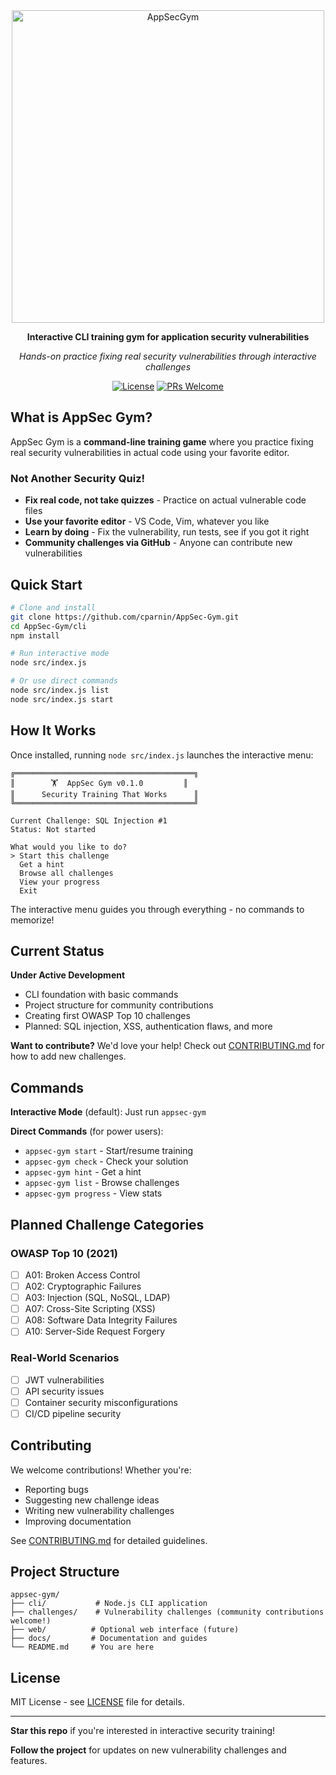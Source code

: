 <div align="center">
<img width="500" height="500" alt="AppSecGym" src="https://github.com/user-attachments/assets/e62adbd4-7656-48c3-b40d-236a72010afc" />

**Interactive CLI training gym for application security vulnerabilities**

*Hands-on practice fixing real security vulnerabilities through interactive challenges*

[![License](https://img.shields.io/badge/license-MIT-blue.svg)](LICENSE)
[![PRs Welcome](https://img.shields.io/badge/PRs-welcome-brightgreen.svg)](CONTRIBUTING.md)

</div>

## What is AppSec Gym?

AppSec Gym is a **command-line training game** where you practice fixing real security vulnerabilities in actual code using your favorite editor.

### Not Another Security Quiz!
- **Fix real code, not take quizzes** - Practice on actual vulnerable code files
- **Use your favorite editor** - VS Code, Vim, whatever you like  
- **Learn by doing** - Fix the vulnerability, run tests, see if you got it right
- **Community challenges via GitHub** - Anyone can contribute new vulnerabilities

## Quick Start

```bash
# Clone and install
git clone https://github.com/cparnin/AppSec-Gym.git
cd AppSec-Gym/cli
npm install

# Run interactive mode
node src/index.js

# Or use direct commands
node src/index.js list
node src/index.js start
```

## How It Works

Once installed, running `node src/index.js` launches the interactive menu:

```
╔════════════════════════════════════════╗
║        🏋️  AppSec Gym v0.1.0         ║
║      Security Training That Works      ║
╚════════════════════════════════════════╝

Current Challenge: SQL Injection #1
Status: Not started

What would you like to do?
> Start this challenge
  Get a hint  
  Browse all challenges
  View your progress
  Exit
```

The interactive menu guides you through everything - no commands to memorize!

## Current Status

**Under Active Development**

- CLI foundation with basic commands
- Project structure for community contributions  
- Creating first OWASP Top 10 challenges
- Planned: SQL injection, XSS, authentication flaws, and more

**Want to contribute?** We'd love your help! Check out [CONTRIBUTING.md](CONTRIBUTING.md) for how to add new challenges.

## Commands

**Interactive Mode** (default): Just run `appsec-gym`

**Direct Commands** (for power users):
- `appsec-gym start` - Start/resume training
- `appsec-gym check` - Check your solution
- `appsec-gym hint` - Get a hint
- `appsec-gym list` - Browse challenges
- `appsec-gym progress` - View stats

## Planned Challenge Categories

### OWASP Top 10 (2021)
- [ ] A01: Broken Access Control
- [ ] A02: Cryptographic Failures  
- [ ] A03: Injection (SQL, NoSQL, LDAP)
- [ ] A07: Cross-Site Scripting (XSS)
- [ ] A08: Software Data Integrity Failures
- [ ] A10: Server-Side Request Forgery

### Real-World Scenarios
- [ ] JWT vulnerabilities
- [ ] API security issues
- [ ] Container security misconfigurations
- [ ] CI/CD pipeline security

## Contributing

We welcome contributions! Whether you're:
- Reporting bugs
- Suggesting new challenge ideas  
- Writing new vulnerability challenges
- Improving documentation

See [CONTRIBUTING.md](CONTRIBUTING.md) for detailed guidelines.

## Project Structure

```
appsec-gym/
├── cli/           # Node.js CLI application
├── challenges/    # Vulnerability challenges (community contributions welcome!)
├── web/          # Optional web interface (future)
├── docs/         # Documentation and guides
└── README.md     # You are here
```

## License

MIT License - see [LICENSE](LICENSE) file for details.

---

**Star this repo** if you're interested in interactive security training!

**Follow the project** for updates on new vulnerability challenges and features.
